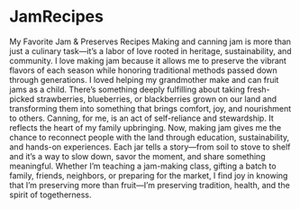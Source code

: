 # JamRecipes
My Favorite Jam &amp; Preserves Recipes
Making and canning jam is more than just a culinary task—it’s a labor of love rooted in heritage, sustainability, and community. I love making jam because it allows me to preserve the vibrant flavors of each season while honoring traditional methods passed down through generations. I loved helping my grandmother make and can fruit jams as a child. There’s something deeply fulfilling about taking fresh-picked strawberries, blueberries, or blackberries grown on our land and transforming them into something that brings comfort, joy, and nourishment to others.
Canning, for me, is an act of self-reliance and stewardship. It reflects the heart of my family upbringing. Now, making jam gives me the chance to reconnect people with the land through education, sustainability, and hands-on experiences. Each jar tells a story—from soil to stove to shelf and it’s a way to slow down, savor the moment, and share something meaningful. Whether I’m teaching a jam-making class, gifting a batch to family, friends, neighbors, or preparing for the market, I find joy in knowing that I’m preserving more than fruit—I’m preserving tradition, health, and the spirit of togetherness.
